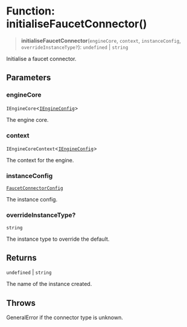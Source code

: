 # Function: initialiseFaucetConnector()

> **initialiseFaucetConnector**(`engineCore`, `context`, `instanceConfig`, `overrideInstanceType?`): `undefined` \| `string`

Initialise a faucet connector.

## Parameters

### engineCore

`IEngineCore`\<[`IEngineConfig`](../interfaces/IEngineConfig.md)\>

The engine core.

### context

`IEngineCoreContext`\<[`IEngineConfig`](../interfaces/IEngineConfig.md)\>

The context for the engine.

### instanceConfig

[`FaucetConnectorConfig`](../type-aliases/FaucetConnectorConfig.md)

The instance config.

### overrideInstanceType?

`string`

The instance type to override the default.

## Returns

`undefined` \| `string`

The name of the instance created.

## Throws

GeneralError if the connector type is unknown.
